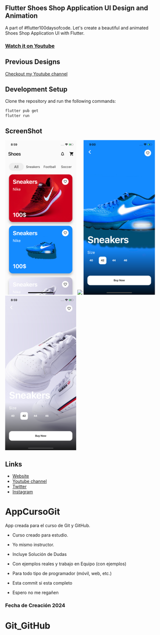 
## Flutter Shoes Shop Application UI Design and Animation

A part of #flutter100daysofcode. Let's create a beautiful and animated Shoes Shop Application UI with Flutter.

### [Watch it on Youtube](https://youtu.be/lrMCjIYpnjg)

## Previous Designs
[Checkout my Youtube channel](https://youtube.com/afgprogrammer)


## Development Setup
Clone the repository and run the following commands:
```
flutter pub get
flutter run
```

## ScreenShot

<img src="assets/screenshot/one.png" height="500em" />&nbsp;<img src="assets/screenshot/two.png" height="500em" />&nbsp;<img src="assets/screenshot/three.png" height="500em" />&nbsp;<img src="assets/screenshot/four.png" height="500em" />

## Links

* [Website](https://afgprogrammer.com)
* [Youtube channel](https://youtube.com/afgprogrammer)
* [Twitter](https://twitter.com/afgprogrammer)
* [Instagram](https://instagram.com/afgprogrammer)

# AppCursoGit
App creada para el curso de Git y GitHub.

* Curso creado para estudio.

* Yo mismo instructor.

* Incluye Solución de Dudas

* Con ejemplos reales y trabajo en Equipo (con ejemplos)

* Para todo tipo de programador (móvil, web, etc.)

* Esta commit si esta completo

* Espero no me regañen

### Fecha de Creación 2024

# Git_GitHub
